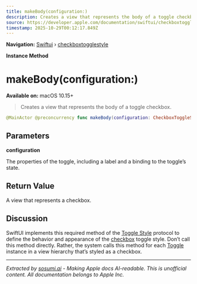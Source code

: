 ```yaml
---
title: makeBody(configuration:)
description: Creates a view that represents the body of a toggle checkbox.
source: https://developer.apple.com/documentation/swiftui/checkboxtogglestyle/makebody(configuration:)
timestamp: 2025-10-29T00:12:17.849Z
---
```


**Navigation:** [Swiftui](/documentation/swiftui) › [checkboxtogglestyle](/documentation/swiftui/checkboxtogglestyle)

**Instance Method**

# makeBody(configuration:)

**Available on:** macOS 10.15+

> Creates a view that represents the body of a toggle checkbox.

```swift
@MainActor @preconcurrency func makeBody(configuration: CheckboxToggleStyle.Configuration) -> some View
```

## Parameters

**configuration**

The properties of the toggle, including a label and a binding to the toggle’s state.



## Return Value

A view that represents a checkbox.

## Discussion

SwiftUI implements this required method of the [Toggle Style](/documentation/swiftui/togglestyle) protocol to define the behavior and appearance of the [checkbox](/documentation/swiftui/togglestyle/checkbox) toggle style. Don’t call this method directly. Rather, the system calls this method for each [Toggle](/documentation/swiftui/toggle) instance in a view hierarchy that’s styled as a checkbox.

---

*Extracted by [sosumi.ai](https://sosumi.ai) - Making Apple docs AI-readable.*
*This is unofficial content. All documentation belongs to Apple Inc.*
